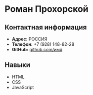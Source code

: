 # Роман Прохорской

## Контактная информация

- **Адрес:** РОССИЯ
- **Телефон:** +7 (928) 148-82-28
- **GitHub:** [github.com/имя](https://github.com/StateOfNinja)

## Навыки

- HTML
- CSS
- JavaScript
